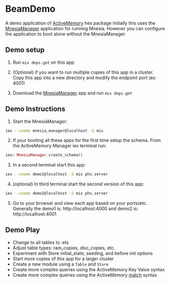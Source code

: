 # BeamDemo

A demo application of [ActiveMemory](https://hex.pm/packages/active_memory) hex package
Initially this uses the [MnesiaManager](https://github.com/SullysMustyRuby/ActiveMemoryManager) application for running Mnesia. 
However you can configure the application to boot alone without the MnesiaManager.

## Demo setup
1. Run `mix deps.get` on this app

2. (Optional) if you want to run multiple copies of this app in a cluster. Copy this app into a new directory and modify the endpoint port (ex: 4001)

3. Download the [MnesiaManager](https://github.com/SullysMustyRuby/ActiveMemoryManager) app and run `mix deps.get`

## Demo Instructions
1. Start the MnesiaManager:
```bash
iex --sname mnesia_manager@localhost -S mix
```

2. If your booting all these apps for the first time setup the schema. From the ActiveMemory Manager iex terminal run:
```elixir
iex> MnesiaManager.create_schema()
```

3. In a second terminal start this app:
```bash
iex --sname demo1@localhost -S mix phx.server
```

4. (optional)  In third terminal start the second version of this app:
```bash
iex --sname demo2@localhost -S mix phx.server
````

5. Go to your browser and view each app based on your ports/etc. 
Generally the demo1 is: http://localhost:4000 
and demo2 is: http://localhost:4001

## Demo Play
- Change to all tables to :ets 
- Adjust table types: ram_copies, disc_copies, etc.
- Experiment with Store initial_state, seeding, and before init options
- Start more copies of this app for a larger cluster
- Create a new module using a `Table` and `Store`
- Create more complex queries using the ActiveMemory Key Value syntax
- Create more complex queries using the ActiveMemory [match](https://hexdocs.pm/active_memory/ActiveMemory.Query.html#module-the-match-query-syntax) syntax